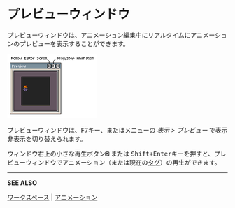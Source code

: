 # プレビューウィンドウ

プレビューウィンドウは、アニメーション編集中にリアルタイムにアニメーションのプレビューを表示することができます。

<img src="./preview-window/preview-window.png" alt="Preview Window" class="x2" />

プレビューウィンドウは、<kbd>F7</kbd>キー、またはメニューの *表示 > プレビュー* で表示非表示を切り替えられます。

ウィンドウ右上の小さな再生ボタン![Play button](preview-window/play-button.png) または <kbd>Shift+Enter</kbd>キーを押すと、プレビューウィンドウでアニメーション（または現在の[タグ](tags.md)）の再生ができます。

---

**SEE ALSO**

[ワークスペース](workspace.md) |
[アニメーション](animation.md)
